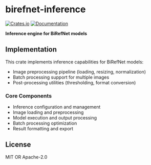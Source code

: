 # birefnet-inference

[![Crates.io](https://img.shields.io/crates/v/birefnet-inference.svg)](https://crates.io/crates/birefnet-inference)
[![Documentation](https://docs.rs/birefnet-inference/badge.svg)](https://docs.rs/birefnet-inference)

**Inference engine for BiRefNet models**

## Implementation

This crate implements inference capabilities for BiRefNet models:

- Image preprocessing pipeline (loading, resizing, normalization)
- Batch processing support for multiple images
- Post-processing utilities (thresholding, format conversion)

### Core Components

- Inference configuration and management
- Image loading and preprocessing
- Model execution and output processing
- Batch processing optimization
- Result formatting and export

## License

MIT OR Apache-2.0